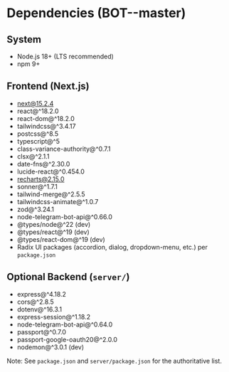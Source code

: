 # Dependencies (BOT--master)

## System
- Node.js 18+ (LTS recommended)
- npm 9+

## Frontend (Next.js)
- next@15.2.4
- react@^18.2.0
- react-dom@^18.2.0
- tailwindcss@^3.4.17
- postcss@^8.5
- typescript@^5
- class-variance-authority@^0.7.1
- clsx@^2.1.1
- date-fns@^2.30.0
- lucide-react@^0.454.0
- recharts@2.15.0
- sonner@^1.7.1
- tailwind-merge@^2.5.5
- tailwindcss-animate@^1.0.7
- zod@^3.24.1
- node-telegram-bot-api@^0.66.0
- @types/node@^22 (dev)
- @types/react@^19 (dev)
- @types/react-dom@^19 (dev)
- Radix UI packages (accordion, dialog, dropdown-menu, etc.) per `package.json`

## Optional Backend (`server/`)
- express@^4.18.2
- cors@^2.8.5
- dotenv@^16.3.1
- express-session@^1.18.2
- node-telegram-bot-api@^0.64.0
- passport@^0.7.0
- passport-google-oauth20@^2.0.0
- nodemon@^3.0.1 (dev)

Note: See `package.json` and `server/package.json` for the authoritative list. 